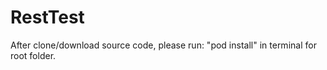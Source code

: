 # RestTest

After clone/download source code, please run: "pod install" in terminal for root folder.
